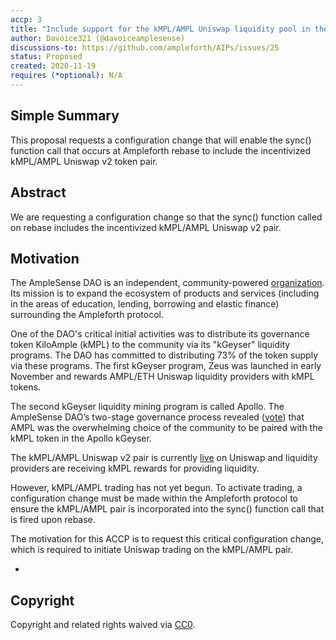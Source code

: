 ```yaml
---
accp: 3
title: "Include support for the kMPL/AMPL Uniswap liquidity pool in the Ampleforth sync() function call fired during rebase"
author: Davoice321 (@davoiceamplesense)
discussions-to: https://github.com/ampleforth/AIPs/issues/25
status: Proposed
created: 2020-11-19
requires (*optional): N/A
---
```


<!--You can leave these HTML comments in your merged ACCP and delete the visible duplicate text guides, they will not appear and may be helpful to refer to if you edit it again. This is the suggested template for new ACCPs. Note that an ACCP number will be assigned by an editor. When opening a pull request to submit your ACCP, please use an abbreviated title in the filename, `accp-draft_title_abbrev.md`. The title should be 44 characters or less.-->

## Simple Summary
<!--"If you can't explain it simply, you don't understand it well enough." Provide a simplified and layman-accessible explanation of the ACCP.-->
This proposal requests a configuration change that will enable the sync() function call that occurs at Ampleforth rebase to include the incentivized kMPL/AMPL Uniswap v2 token pair.

## Abstract
<!--A short (~200 word) description of the variable change proposed.-->
We are requesting a configuration change so that the sync() function called on rebase includes the incentivized kMPL/AMPL Uniswap v2 pair.
## Motivation
<!--The motivation is critical for ACCPs that want to update variables within Ampleforth. It should clearly explain why the existing variable is not incentive aligned. ACCP submissions without sufficient motivation may be rejected outright.-->
The AmpleSense DAO is an independent, community-powered [organization](https://amplesense.io). Its mission is to expand the ecosystem of products and services (including in the areas of education, lending, borrowing and elastic finance) surrounding the Ampleforth protocol.

One of the DAO's critical initial activities was to distribute its governance token KiloAmple (kMPL) to the community via its "kGeyser" liquidity programs. The DAO has committed to distributing 73% of the token supply via these programs. The first kGeyser program, Zeus was launched in early November and rewards AMPL/ETH Uniswap liquidity providers with kMPL tokens.

The second kGeyser liquidity mining program is called Apollo. The AmpleSense DAO’s two-stage governance process revealed ([vote](https://snapshotpage.b-cdn.net/#/amplesense/proposal/QmboVwWmDt8TJxnuMbjpt39io4z3x3Y3j4TmgvkT5yJAKQ)) that AMPL was the overwhelming choice of the community to be paired with the kMPL token in the Apollo kGeyser.

The kMPL/AMPL Uniswap v2 pair is currently [live](https://info.uniswap.org/pair/0x53b784d0fb88f53c6af76839a7eaec8e95729375) on Uniswap and liquidity providers are receiving kMPL rewards for providing liquidity.

However, kMPL/AMPL trading has not yet begun. To activate trading, a configuration change must be made within the Ampleforth protocol to ensure the kMPL/AMPL pair is incorporated into the sync() function call that is fired upon rebase.

The motivation for this ACCP is to request this critical configuration change, which is required to initiate Uniswap trading on the kMPL/AMPL pair.

-
## Copyright
Copyright and related rights waived via [CC0](https://creativecommons.org/publicdomain/zero/1.0/).
